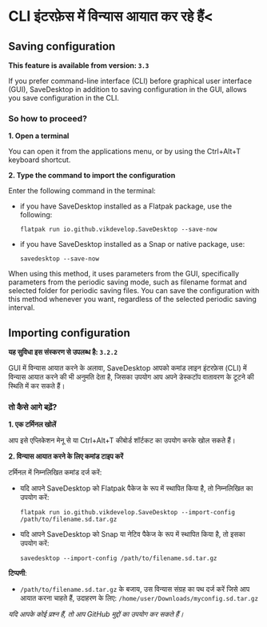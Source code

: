 # CLI इंटरफ़ेस में विन्यास आयात कर रहे हैं<
## Saving configuration

**This feature is available from version: `3.3`**

If you prefer command-line interface (CLI) before graphical user interface (GUI), SaveDesktop in addition to saving configuration in the GUI, allows you save configuration in the CLI.

### So how to proceed?

**1. Open a terminal**

You can open it from the applications menu, or by using the Ctrl+Alt+T keyboard shortcut.

**2. Type the command to import the configuration**

Enter the following command in the terminal:
- if you have SaveDesktop installed as a Flatpak package, use the following:

     ```
     flatpak run io.github.vikdevelop.SaveDesktop --save-now
     ```

- if you have SaveDesktop installed as a Snap or native package, use:
     ```
     savedesktop --save-now
     ```

When using this method, it uses parameters from the GUI, specifically parameters from the periodic saving mode, such as filename format and selected folder for periodic saving files. You can save the configuration with this method whenever you want, regardless of the selected periodic saving interval.

## Importing configuration

**यह सुविधा इस संस्करण से उपलब्ध है: `3.2.2`**

GUI में विन्यास आयात करने के अलावा, SaveDesktop आपको कमांड लाइन इंटरफ़ेस (CLI) में विन्यास आयात करने की भी अनुमति देता है, जिसका उपयोग आप अपने डेस्कटॉप वातावरण के टूटने की स्थिति में कर सकते हैं।

### तो कैसे आगे बढ़ें?
**1. एक टर्मिनल खोलें**

आप इसे एप्लिकेशन मेनू से या Ctrl+Alt+T कीबोर्ड शॉर्टकट का उपयोग करके खोल सकते हैं।

**2. विन्यास आयात करने के लिए कमांड टाइप करें**

टर्मिनल में निम्नलिखित कमांड दर्ज करें:
- यदि आपने SaveDesktop को Flatpak पैकेज के रूप में स्थापित किया है, तो निम्नलिखित का उपयोग करें:

     ```
     flatpak run io.github.vikdevelop.SaveDesktop --import-config /path/to/filename.sd.tar.gz
     ```

- यदि आपने SaveDesktop को Snap या नेटिव पैकेज के रूप में स्थापित किया है, तो इसका उपयोग करें: 
     ```
     savedesktop --import-config /path/to/filename.sd.tar.gz
     ```

**टिप्पणी**:
- `/path/to/filename.sd.tar.gz` के बजाय, उस विन्यास संग्रह का पथ दर्ज करें जिसे आप आयात करना चाहते हैं, उदाहरण के लिए: `/home/user/Downloads/myconfig.sd.tar.gz`

_यदि आपके कोई प्रश्न हैं, तो आप GitHub मुद्दों का उपयोग कर सकते हैं।_
